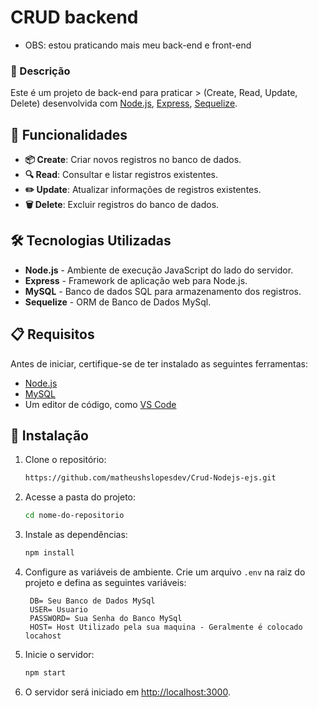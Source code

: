 # CRUD backend
- OBS: estou praticando mais meu back-end e front-end

### 📘 Descrição

Este é um projeto de back-end para praticar > (Create, Read, Update, Delete) desenvolvida com [Node.js](https://nodejs.org/), [Express](https://expressjs.com/), [Sequelize](https://www.sequelize.org/).

## 🚀 Funcionalidades

- **📦 Create**: Criar novos registros no banco de dados.
- **🔍 Read**: Consultar e listar registros existentes.
- **✏️ Update**: Atualizar informações de registros existentes.
- **🗑️ Delete**: Excluir registros do banco de dados.

## 🛠️ Tecnologias Utilizadas

- **Node.js** - Ambiente de execução JavaScript do lado do servidor.
- **Express** - Framework de aplicação web para Node.js.
- **MySQL** - Banco de dados SQL para armazenamento dos registros.
- **Sequelize** - ORM de Banco de Dados MySql.

## 📋 Requisitos

Antes de iniciar, certifique-se de ter instalado as seguintes ferramentas:

- [Node.js](https://nodejs.org/)
- [MySQL](https://www.mysql.com/)
- Um editor de código, como [VS Code](https://code.visualstudio.com/)

## 🚀 Instalação

1. Clone o repositório:

   ```bash
   https://github.com/matheushslopesdev/Crud-Nodejs-ejs.git
   ```

2. Acesse a pasta do projeto:

   ```bash
   cd nome-do-repositorio
   ```

3. Instale as dependências:

   ```bash
   npm install
   ```

4. Configure as variáveis de ambiente. Crie um arquivo `.env` na raiz do projeto e defina as seguintes variáveis:

   ```env
    DB= Seu Banco de Dados MySql
    USER= Usuario
    PASSWORD= Sua Senha do Banco MySql
    HOST= Host Utilizado pela sua maquina - Geralmente é colocado locahost

   ```

5. Inicie o servidor:

   ```bash
   npm start
   ```

6. O servidor será iniciado em [http://localhost:3000](http://localhost:3300).

